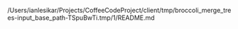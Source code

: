 /Users/ianlesikar/Projects/CoffeeCodeProject/client/tmp/broccoli_merge_trees-input_base_path-TSpuBwTi.tmp/1/README.md